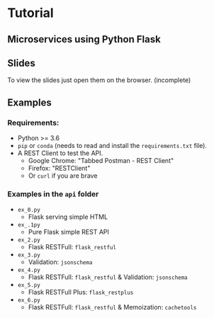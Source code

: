 # Tutorial

## Microservices using Python Flask

## Slides

To view the slides just open them on the browser.
(incomplete)

## Examples

### Requirements:

* Python >= 3.6
* `pip` or `conda` (needs to read and install the `requirements.txt` file).
* A REST Client to test the API.
  * Google Chrome: "Tabbed Postman - REST Client"
  * Firefox: "RESTClient"
  * Or `curl` if you are brave

### Examples in the `api` folder

* `ex_0.py`
  * Flask serving simple HTML
* `ex_.1py`
  * Pure Flask simple REST API
* `ex_2.py`
  * Flask RESTFull: `flask_restful`
* `ex_3.py`
  * Validation: `jsonschema`
* `ex_4.py`
  * Flask RESTFull: `flask_restful` & Validation: `jsonschema`
* `ex_5.py`
  * Flask RESTFull Plus: `flask_restplus`
* `ex_6.py`
  * Flask RESTFull: `flask_restful` & Memoization: `cachetools`


